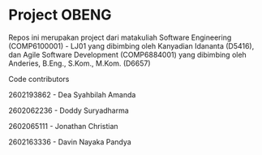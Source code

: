 # Project OBENG

Repos ini merupakan project dari matakuliah Software Engineering (COMP6100001) - LJ01 yang dibimbing oleh Kanyadian Idananta (D5416), dan Agile Software Development (COMP6884001) yang dibimbing oleh Anderies, B.Eng., S.Kom., M.Kom. (D6657)

Code contributors

2602193862 - Dea Syahbilah Amanda

2602062236 - Doddy Suryadharma

2602065111 - Jonathan Christian

2602163336 - Davin Nayaka Pandya